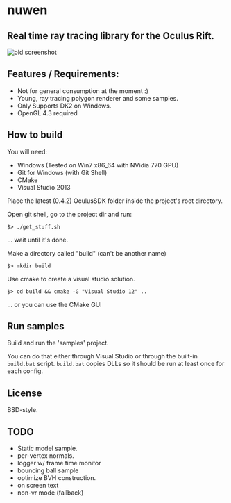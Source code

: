 nuwen
=====

Real time ray tracing library for the Oculus Rift.
--------------------------------------------------

![old screenshot](http://bigmonachus.org/img/c_log_6_1.png)

Features / Requirements:
------------------------

* Not for general consumption at the moment :)
* Young, ray tracing polygon renderer and some samples.
* Only Supports DK2 on Windows.
* OpenGL 4.3 required

How to build
------------

You will need:
* Windows (Tested on Win7 x86_64 with NVidia 770 GPU)
* Git for Windows (with Git Shell)
* CMake
* Visual Studio 2013

Place the latest (0.4.2) OculusSDK folder inside the project's root directory.

Open git shell, go to the project dir and run:

    $> ./get_stuff.sh

... wait until it's done.

 Make a directory called "build" (can't be another name)

    $> mkdir build

Use cmake to create a visual studio solution.

    $> cd build && cmake -G "Visual Studio 12" ..

... or you can use the CMake GUI

Run samples
-----------

Build and run the 'samples' project.

You can do that either through Visual Studio or through the built-in
`build.bat` script. `build.bat` copies DLLs so it should be run at least once
for each config.


License
-------

BSD-style.

TODO
----

* Static model sample.
* per-vertex normals.
* logger w/ frame time monitor
* bouncing ball sample
* optimize BVH construction.
* on screen text
* non-vr mode (fallback)

